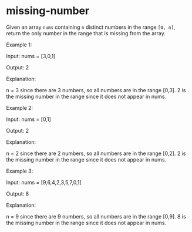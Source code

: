 # missing-number

Given an array `nums` containing `n` distinct numbers in the range `[0, n]`, return the only number in the range that is missing from the array.

<be /> 

Example 1:

Input: nums = [3,0,1]

Output: 2

Explanation:

n = 3 since there are 3 numbers, so all numbers are in the range [0,3]. 2 is the missing number in the range since it does not appear in nums.

<be /> 

Example 2:

Input: nums = [0,1]

Output: 2

Explanation:

n = 2 since there are 2 numbers, so all numbers are in the range [0,2]. 2 is the missing number in the range since it does not appear in nums.


<be /> 


Example 3:

Input: nums = [9,6,4,2,3,5,7,0,1]

Output: 8

Explanation:

n = 9 since there are 9 numbers, so all numbers are in the range [0,9]. 8 is the missing number in the range since it does not appear in nums.